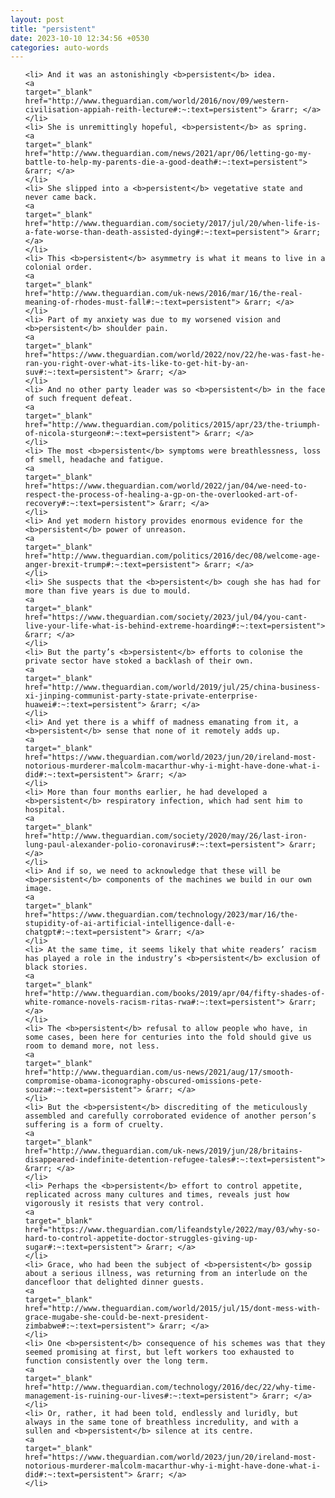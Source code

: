 ```yaml
---
layout: post
title: "persistent"
date: 2023-10-10 12:34:56 +0530
categories: auto-words
---
```

<ol>

    <li> And it was an astonishingly <b>persistent</b> idea.
    <a 
    target="_blank" 
    href="http://www.theguardian.com/world/2016/nov/09/western-civilisation-appiah-reith-lecture#:~:text=persistent"> &rarr; </a>
    </li>
    <li> She is unremittingly hopeful, <b>persistent</b> as spring.
    <a 
    target="_blank" 
    href="http://www.theguardian.com/news/2021/apr/06/letting-go-my-battle-to-help-my-parents-die-a-good-death#:~:text=persistent"> &rarr; </a>
    </li>
    <li> She slipped into a <b>persistent</b> vegetative state and never came back.
    <a 
    target="_blank" 
    href="http://www.theguardian.com/society/2017/jul/20/when-life-is-a-fate-worse-than-death-assisted-dying#:~:text=persistent"> &rarr; </a>
    </li>
    <li> This <b>persistent</b> asymmetry is what it means to live in a colonial order.
    <a 
    target="_blank" 
    href="http://www.theguardian.com/uk-news/2016/mar/16/the-real-meaning-of-rhodes-must-fall#:~:text=persistent"> &rarr; </a>
    </li>
    <li> Part of my anxiety was due to my worsened vision and <b>persistent</b> shoulder pain.
    <a 
    target="_blank" 
    href="https://www.theguardian.com/world/2022/nov/22/he-was-fast-he-ran-you-right-over-what-its-like-to-get-hit-by-an-suv#:~:text=persistent"> &rarr; </a>
    </li>
    <li> And no other party leader was so <b>persistent</b> in the face of such frequent defeat.
    <a 
    target="_blank" 
    href="http://www.theguardian.com/politics/2015/apr/23/the-triumph-of-nicola-sturgeon#:~:text=persistent"> &rarr; </a>
    </li>
    <li> The most <b>persistent</b> symptoms were breathlessness, loss of smell, headache and fatigue.
    <a 
    target="_blank" 
    href="https://www.theguardian.com/world/2022/jan/04/we-need-to-respect-the-process-of-healing-a-gp-on-the-overlooked-art-of-recovery#:~:text=persistent"> &rarr; </a>
    </li>
    <li> And yet modern history provides enormous evidence for the <b>persistent</b> power of unreason.
    <a 
    target="_blank" 
    href="http://www.theguardian.com/politics/2016/dec/08/welcome-age-anger-brexit-trump#:~:text=persistent"> &rarr; </a>
    </li>
    <li> She suspects that the <b>persistent</b> cough she has had for more than five years is due to mould.
    <a 
    target="_blank" 
    href="https://www.theguardian.com/society/2023/jul/04/you-cant-live-your-life-what-is-behind-extreme-hoarding#:~:text=persistent"> &rarr; </a>
    </li>
    <li> But the party’s <b>persistent</b> efforts to colonise the private sector have stoked a backlash of their own.
    <a 
    target="_blank" 
    href="http://www.theguardian.com/world/2019/jul/25/china-business-xi-jinping-communist-party-state-private-enterprise-huawei#:~:text=persistent"> &rarr; </a>
    </li>
    <li> And yet there is a whiff of madness emanating from it, a <b>persistent</b> sense that none of it remotely adds up.
    <a 
    target="_blank" 
    href="https://www.theguardian.com/world/2023/jun/20/ireland-most-notorious-murderer-malcolm-macarthur-why-i-might-have-done-what-i-did#:~:text=persistent"> &rarr; </a>
    </li>
    <li> More than four months earlier, he had developed a <b>persistent</b> respiratory infection, which had sent him to hospital.
    <a 
    target="_blank" 
    href="http://www.theguardian.com/society/2020/may/26/last-iron-lung-paul-alexander-polio-coronavirus#:~:text=persistent"> &rarr; </a>
    </li>
    <li> And if so, we need to acknowledge that these will be <b>persistent</b> components of the machines we build in our own image.
    <a 
    target="_blank" 
    href="https://www.theguardian.com/technology/2023/mar/16/the-stupidity-of-ai-artificial-intelligence-dall-e-chatgpt#:~:text=persistent"> &rarr; </a>
    </li>
    <li> At the same time, it seems likely that white readers’ racism has played a role in the industry’s <b>persistent</b> exclusion of black stories.
    <a 
    target="_blank" 
    href="http://www.theguardian.com/books/2019/apr/04/fifty-shades-of-white-romance-novels-racism-ritas-rwa#:~:text=persistent"> &rarr; </a>
    </li>
    <li> The <b>persistent</b> refusal to allow people who have, in some cases, been here for centuries into the fold should give us room to demand more, not less.
    <a 
    target="_blank" 
    href="http://www.theguardian.com/us-news/2021/aug/17/smooth-compromise-obama-iconography-obscured-omissions-pete-souza#:~:text=persistent"> &rarr; </a>
    </li>
    <li> But the <b>persistent</b> discrediting of the meticulously assembled and carefully corroborated evidence of another person’s suffering is a form of cruelty.
    <a 
    target="_blank" 
    href="http://www.theguardian.com/uk-news/2019/jun/28/britains-disappeared-indefinite-detention-refugee-tales#:~:text=persistent"> &rarr; </a>
    </li>
    <li> Perhaps the <b>persistent</b> effort to control appetite, replicated across many cultures and times, reveals just how vigorously it resists that very control.
    <a 
    target="_blank" 
    href="https://www.theguardian.com/lifeandstyle/2022/may/03/why-so-hard-to-control-appetite-doctor-struggles-giving-up-sugar#:~:text=persistent"> &rarr; </a>
    </li>
    <li> Grace, who had been the subject of <b>persistent</b> gossip about a serious illness, was returning from an interlude on the dancefloor that delighted dinner guests.
    <a 
    target="_blank" 
    href="http://www.theguardian.com/world/2015/jul/15/dont-mess-with-grace-mugabe-she-could-be-next-president-zimbabwe#:~:text=persistent"> &rarr; </a>
    </li>
    <li> One <b>persistent</b> consequence of his schemes was that they seemed promising at first, but left workers too exhausted to function consistently over the long term.
    <a 
    target="_blank" 
    href="http://www.theguardian.com/technology/2016/dec/22/why-time-management-is-ruining-our-lives#:~:text=persistent"> &rarr; </a>
    </li>
    <li> Or, rather, it had been told, endlessly and luridly, but always in the same tone of breathless incredulity, and with a sullen and <b>persistent</b> silence at its centre.
    <a 
    target="_blank" 
    href="https://www.theguardian.com/world/2023/jun/20/ireland-most-notorious-murderer-malcolm-macarthur-why-i-might-have-done-what-i-did#:~:text=persistent"> &rarr; </a>
    </li>